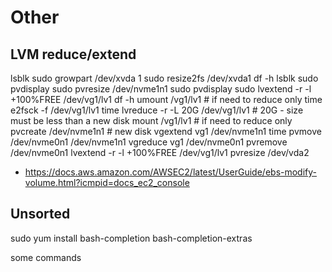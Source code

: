 # Other

## LVM reduce/extend

lsblk
sudo growpart /dev/xvda 1
sudo resize2fs /dev/xvda1
df -h
lsblk
sudo pvdisplay
sudo pvresize /dev/nvme1n1
sudo pvdisplay
sudo lvextend -r -l +100%FREE /dev/vg1/lv1
df -h
umount /vg1/lv1 # if need to reduce only
time e2fsck -f /dev/vg1/lv1
time lvreduce -r -L 20G /dev/vg1/lv1 # 20G - size must be less than a new disk
mount /vg1/lv1 # if need to reduce only
pvcreate /dev/nvme1n1 # new disk
vgextend vg1 /dev/nvme1n1
time pvmove /dev/nvme0n1 /dev/nvme1n1
vgreduce vg1 /dev/nvme0n1
pvremove /dev/nvme0n1
lvextend -r -l +100%FREE /dev/vg1/lv1
pvresize /dev/vda2

- <https://docs.aws.amazon.com/AWSEC2/latest/UserGuide/ebs-modify-volume.html?icmpid=docs_ec2_console>

## Unsorted

sudo yum install bash-completion bash-completion-extras

some commands